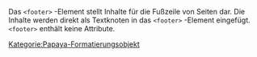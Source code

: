 
Das `<footer>` -Element stellt Inhalte für die Fußzeile von Seiten dar. Die Inhalte werden direkt als Textknoten in das `<footer>` -Element eingefügt. `<footer>` enthält keine Attribute.

[Kategorie:Papaya-Formatierungsobjekt](../export_de/Kategorie:Papaya-Formatierungsobjekt.md)
